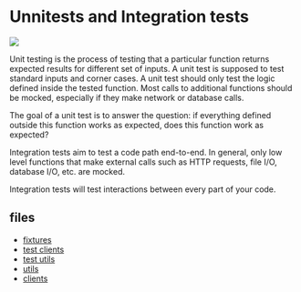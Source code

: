 # Unnitests and Integration tests
 <img src="./f088970b450e82c881ea.gif">

 Unit testing is the process of testing that a particular function returns expected results for different set of inputs. A unit test is supposed to test standard inputs and corner cases. A unit test should only test the logic defined inside the tested function. Most calls to additional functions should be mocked, especially if they make network or database calls.

The goal of a unit test is to answer the question: if everything defined outside this function works as expected, does this function work as expected?

Integration tests aim to test a code path end-to-end. In general, only low level functions that make external calls such as HTTP requests, file I/O, database I/O, etc. are mocked.

Integration tests will test interactions between every part of your code.

## files

- [fixtures](./fixtures.py)
- [test clients](./test_client.py)
- [test utils](./test_utils.py)
- [utils](./utils.py)
- [clients](./client.py)

